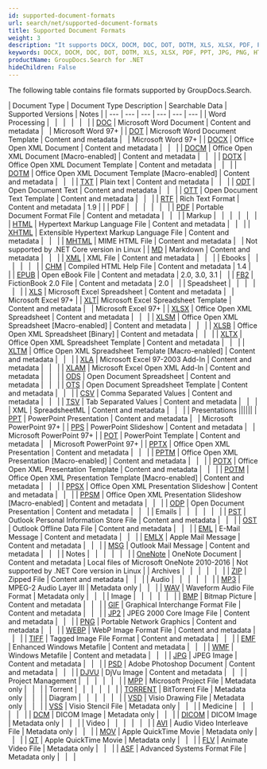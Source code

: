 ```yaml
---
id: supported-document-formats
url: search/net/supported-document-formats
title: Supported Document Formats
weight: 3
description: "It supports DOCX, DOCM, DOC, DOT, DOTM, XLS, XLSX, PDF, PPT, JPG, PNG, HTML, EML and many more"
keywords: DOCX, DOCM, DOC, DOT, DOTM, XLS, XLSX, PDF, PPT, JPG, PNG, HTML, EML
productName: GroupDocs.Search for .NET
hideChildren: False
---
```

The following table contains file formats supported by GroupDocs.Search.

| Document Type | Document Type Description | Searchable Data | Supported Versions | Notes |
| --- | --- | --- | --- | --- | --- |
| Word Processing |   |   |   |   |   |
| [DOC](https://docs.fileformat.com/word-processing/doc/) | Microsoft Word Document | Content and metadata |   | Microsoft Word 97+ |
| [DOT](https://docs.fileformat.com/word-processing/dot/) | Microsoft Word Document Template | Content and metadata |   | Microsoft Word 97+ |
| [DOCX](https://docs.fileformat.com/word-processing/docx/) | Office Open XML Document | Content and metadata |   |   |
| [DOCM](https://docs.fileformat.com/word-processing/docm/) | Office Open XML Document \[Macro-enabled\] | Content and metadata |   |   |
| [DOTX](https://docs.fileformat.com/word-processing/dotx/) | Office Open XML Document Template | Content and metadata |   |   |
| [DOTM](https://docs.fileformat.com/word-processing/dotm/) | Office Open XML Document Template \[Macro-enabled\] | Content and metadata |   |   |
| [TXT](https://docs.fileformat.com/word-processing/txt/) | Plain text | Content and metadata |   |   |
| [ODT](https://docs.fileformat.com/word-processing/odt/) | Open Document Text | Content and metadata |   |   |
| [OTT](https://docs.fileformat.com/word-processing/ott/) | Open Document Text Template | Content and metadata |   |   |
| [RTF](https://docs.fileformat.com/word-processing/rtf/) | Rich Text Format | Content and metadata | 1.9 |  |
| PDF |   |   |   |   |   |
| [PDF](https://docs.fileformat.com/pdf/) | Portable Document Format File | Content and metadata |   |   |
| Markup |   |   |   |   |   |
| [HTML](https://docs.fileformat.com/web/html/) | Hypertext Markup Language File | Content and metadata |   |   |
| [XHTML](https://docs.fileformat.com/web/xhtml/) | Extensible Hypertext Markup Language File | Content and metadata |   |   |
| [MHTML](https://docs.fileformat.com/web/mhtml/) | MIME HTML File | Content and metadata |   | Not supported by .NET Core version in Linux |
| [MD](https://docs.fileformat.com/word-processing/md/) | Markdown | Content and metadata |   |   |
| [XML](https://docs.fileformat.com/web/xml/) | XML File | Content and metadata |   |   |
| Ebooks |   |   |   |   |   |
| [CHM](https://docs.fileformat.com/web/chm/) | Compiled HTML Help File | Content and metadata | 1.4 |   |
| [EPUB](https://docs.fileformat.com/ebook/epub/) | Open eBook File | Content and metadata | 2.0, 3.0, 3.1 |   |
| [FB2](https://docs.fileformat.com/ebook/fb2/) | FictionBook 2.0 File | Content and metadata | 2.0 |   |
| Speadsheet |   |   |   |   |   |
| [XLS](https://docs.fileformat.com/spreadsheet/xls/) | Microsoft Excel Spreadsheet | Content and metadata |   | Microsoft Excel 97+ |
| [XLT](https://docs.fileformat.com/spreadsheet/xlt/)| Microsoft Excel Spreadsheet Template | Content and metadata |   | Microsoft Excel 97+ |
| [XLSX](https://docs.fileformat.com/spreadsheet/xlsx/) | Office Open XML Spreadsheet | Content and metadata |   |   |
| [XLSM](https://docs.fileformat.com/spreadsheet/xlsm/) | Office Open XML Spreadsheet \[Macro-enabled\] | Content and metadata |   |   |
| [XLSB](https://docs.fileformat.com/spreadsheet/xlsb/) | Office Open XML Spreadsheet \[Binary\] | Content and metadata |   |   |
| [XLTX](https://docs.fileformat.com/spreadsheet/xltx/) | Office Open XML Spreadsheet Template | Content and metadata |   |   |
| [XLTM](https://docs.fileformat.com/spreadsheet/xltm/) | Office Open XML Spreadsheet Template \[Macro-enabled\] | Content and metadata |   |   |
| [XLA](https://docs.fileformat.com/spreadsheet/xla/) | Microsoft Excel 97-2003 Add-In | Content and metadata |   |   |
| [XLAM](https://docs.fileformat.com/spreadsheet/xlam/) | Microsoft Excel Open XML Add-In | Content and metadata |   |   |
| [ODS](https://docs.fileformat.com/spreadsheet/ods/) | Open Document Spreadsheet | Content and metadata |   |   |
| [OTS](https://docs.fileformat.com/spreadsheet/ots/) | Open Document Spreadsheet Template | Content and metadata |   |   |
| [CSV](https://docs.fileformat.com/spreadsheet/csv/) | Comma Separated Values | Content and metadata |   |   |
| [TSV](https://docs.fileformat.com/spreadsheet/tsv/) | Tab Separated Values | Content and metadata |   |   |
| XML | SpreadsheetML | Content and metadata |   |   |
| Presentations ||||||
| [PPT](https://docs.fileformat.com/presentation/ppt/) | PowerPoint Presentation | Content and metadata |   | Microsoft PowerPoint 97+ |
| [PPS](https://docs.fileformat.com/presentation/pps/) | PowerPoint Slideshow | Content and metadata |   | Microsoft PowerPoint 97+ |
| [POT](https://docs.fileformat.com/presentation/pot/) | PowerPoint Template | Content and metadata |   | Microsoft PowerPoint 97+ |
| [PPTX](https://docs.fileformat.com/presentation/pptx/) | Office Open XML Presentation | Content and metadata |   |   |
| [PPTM](https://docs.fileformat.com/presentation/pptm/) | Office Open XML Presentation \[Macro-enabled\] | Content and metadata |   |   |
| [POTX](https://docs.fileformat.com/presentation/potx/)  | Office Open XML Presentation Template | Content and metadata |   |   |
| [POTM](https://docs.fileformat.com/presentation/potm/) | Office Open XML Presentation Template \[Macro-enabled\] | Content and metadata |   |   |
| [PPSX](https://docs.fileformat.com/presentation/ppsx/) | Office Open XML Presentation Slideshow | Content and metadata |   |   |
| [PPSM](https://docs.fileformat.com/presentation/ppsm/) | Office Open XML Presentation Slideshow \[Macro-enabled\] | Content and metadata |   |   |
| [ODP](https://docs.fileformat.com/presentation/odp/) | Open Document Presentation | Content and metadata |   |   |
| Emails |   |   |   |   |   |
| [PST](https://docs.fileformat.com/email/pst/) | Outlook Personal Information Store File | Content and metadata |   |   |
| [OST](https://docs.fileformat.com/email/ost/) | Outlook Offline Data File | Content and metadata |   |   |
| [EML](https://docs.fileformat.com/email/eml/) | E-Mail Message | Content and metadata |   |   |
| [EMLX](https://docs.fileformat.com/email/emlx/) | Apple Mail Message | Content and metadata |   |   |
| [MSG](https://docs.fileformat.com/email/msg/) | Outlook Mail Message | Content and metadata |   |   |
| Notes |   |   |   |   |   |
| [OneNote](https://docs.fileformat.com/note-taking/one/) | OneNote Document | Content and metadata | Local files of Microsoft OneNote 2010-2016 | Not supported by .NET Core version in Linux |
| Archives |   |   |   |   |   |
| [ZIP](https://docs.fileformat.com/compression/zip/) | Zipped File | Content and metadata |   |   |
| Audio |   |   |   |   |   |
| [MP3](https://docs.fileformat.com/audio/mp3/) | MPEG-2 Audio Layer III | Metadata only |   |   |
| [WAV](https://docs.fileformat.com/audio/wav/) | Waveform Audio File Format | Metadata only |   |   |
| Image |   |   |   |   |   |
| [BMP](https://docs.fileformat.com/image/bmp/) | Bitmap Picture | Content and metadata |   |   |
| [GIF](https://docs.fileformat.com/image/gif/) | Graphical Interchange Format File | Content and metadata |   |   |
| [JP2](https://docs.fileformat.com/image/jp2/) | JPEG 2000 Core Image File | Content and metadata |   |   |
| [PNG](https://docs.fileformat.com/image/png/) | Portable Network Graphics | Content and metadata |   |   |
| [WEBP](https://docs.fileformat.com/image/webp/) | WebP Image Format File | Content and metadata |   |   |
| [TIFF](https://docs.fileformat.com/image/tiff/) | Tagged Image File Format | Content and metadata |   |   |
| [EMF](https://docs.fileformat.com/image/emf/) | Enhanced Windows Metafile | Content and metadata |   |   |
| [WMF](https://docs.fileformat.com/image/wmf/) | Windows Metafile | Content and metadata |   |   |
| [JPG](https://docs.fileformat.com/image/jpeg/) | JPEG Image | Content and metadata |   |   |
| [PSD](https://docs.fileformat.com/image/psd/) | Adobe Photoshop Document | Content and metadata |   |   |
| [DJVU](https://docs.fileformat.com/image/djvu/) | DjVu Image | Content and metadata |   |   |
| Project Management |   |   |   |   |   |
| [MPP](https://docs.fileformat.com/project-management/mpp/) | Microsoft Project File | Metadata only |   |   |
| Torrent |   |   |   |   |   |
| [TORRENT](https://docs.fileformat.com/misc/torrent/) | BitTorrent File | Metadata only |   |   |
| Diagram |   |   |   |   |   |
| [VSD](https://docs.fileformat.com/image/vsd/) | Visio Drawing File | Metadata only |   |   |
| [VSS](https://docs.fileformat.com/image/vss/) | Visio Stencil File | Metadata only |   |   |
| Medicine |   |   |   |   |   |
| [DCM](https://docs.fileformat.com/image/dcm/) | DICOM Image | Metadata only |   |   |
| [DICOM](https://docs.fileformat.com/image/dcm/) | DICOM Image | Metadata only |   |   |
| Video |   |   |   |   |   |
| [AVI](https://docs.fileformat.com/video/avi/) | Audio Video Interleave File | Metadata only |   |   |
| [MOV](https://docs.fileformat.com/video/mov/) | Apple QuickTime Movie | Metadata only |   |   |
| [QT](https://docs.fileformat.com/video/qt/) | Apple QuickTime Movie | Metadata only |   |   |
| [FLV](https://docs.fileformat.com/video/flv/) | Animate Video File | Metadata only |   |   |
| [ASF](https://docs.fileformat.com/video/wmv/) | Advanced Systems Format File | Metadata only |   |   |
